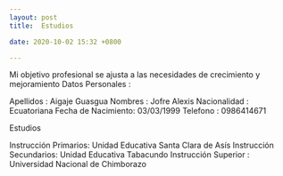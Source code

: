 ```yaml
---
layout: post
title:  Estudios

date: 2020-10-02 15:32 +0800

---
```

Mi objetivo profesional se ajusta a las necesidades de crecimiento y mejoramiento
Datos Personales :

Apellidos : Aigaje Guasgua
Nombres :   Jofre Alexis
Nacionalidad : Ecuatoriana
Fecha de Nacimiento:  03/03/1999
Telefono : 0986414671

Estudios

Instrucción Primarios: Unidad Educativa Santa Clara de Asís 
Instrucción Secundarios: Unidad Educativa  Tabacundo
Instrucción Superior : Universidad Nacional de Chimborazo

